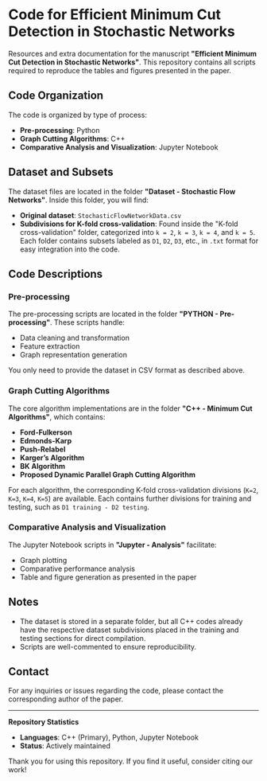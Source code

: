 # Code for Efficient Minimum Cut Detection in Stochastic Networks

Resources and extra documentation for the manuscript **"Efficient Minimum Cut Detection in Stochastic Networks"**. This repository contains all scripts required to reproduce the tables and figures presented in the paper.

## Code Organization
The code is organized by type of process:

- **Pre-processing**: Python
- **Graph Cutting Algorithms**: C++
- **Comparative Analysis and Visualization**: Jupyter Notebook

## Dataset and Subsets
The dataset files are located in the folder **"Dataset - Stochastic Flow Networks"**. Inside this folder, you will find:

- **Original dataset**: `StochasticFlowNetworkData.csv`
- **Subdivisions for K-fold cross-validation**: Found inside the "K-fold cross-validation" folder, categorized into `k = 2`, `k = 3`, `k = 4`, and `k = 5`. Each folder contains subsets labeled as `D1`, `D2`, `D3`, etc., in `.txt` format for easy integration into the code.

## Code Descriptions

### Pre-processing
The pre-processing scripts are located in the folder **"PYTHON - Pre-processing"**. These scripts handle:
- Data cleaning and transformation
- Feature extraction
- Graph representation generation

You only need to provide the dataset in CSV format as described above.

### Graph Cutting Algorithms
The core algorithm implementations are in the folder **"C++ - Minimum Cut Algorithms"**, which contains:
- **Ford-Fulkerson**
- **Edmonds-Karp**
- **Push-Relabel**
- **Karger’s Algorithm**
- **BK Algorithm**
- **Proposed Dynamic Parallel Graph Cutting Algorithm**

For each algorithm, the corresponding K-fold cross-validation divisions (`K=2`, `K=3`, `K=4`, `K=5`) are available. Each contains further divisions for training and testing, such as `D1 training - D2 testing`.

### Comparative Analysis and Visualization
The Jupyter Notebook scripts in **"Jupyter - Analysis"** facilitate:
- Graph plotting
- Comparative performance analysis
- Table and figure generation as presented in the paper

## Notes
- The dataset is stored in a separate folder, but all C++ codes already have the respective dataset subdivisions placed in the training and testing sections for direct compilation.
- Scripts are well-commented to ensure reproducibility.

## Contact
For any inquiries or issues regarding the code, please contact the corresponding author of the paper.

---

**Repository Statistics**

- **Languages**: C++ (Primary), Python, Jupyter Notebook
- **Status**: Actively maintained

Thank you for using this repository. If you find it useful, consider citing our work!

